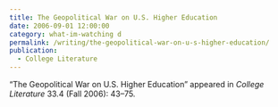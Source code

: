 ```yaml
---
title: The Geopolitical War on U.S. Higher Education
date: 2006-09-01 12:00:00
category: what-im-watching d
permalink: /writing/the-geopolitical-war-on-u-s-higher-education/
publication:
  - College Literature
---
```

“The Geopolitical War on U.S. Higher Education” appeared in <em>College Literature</em> 33.4 (Fall 2006): 43–75.
